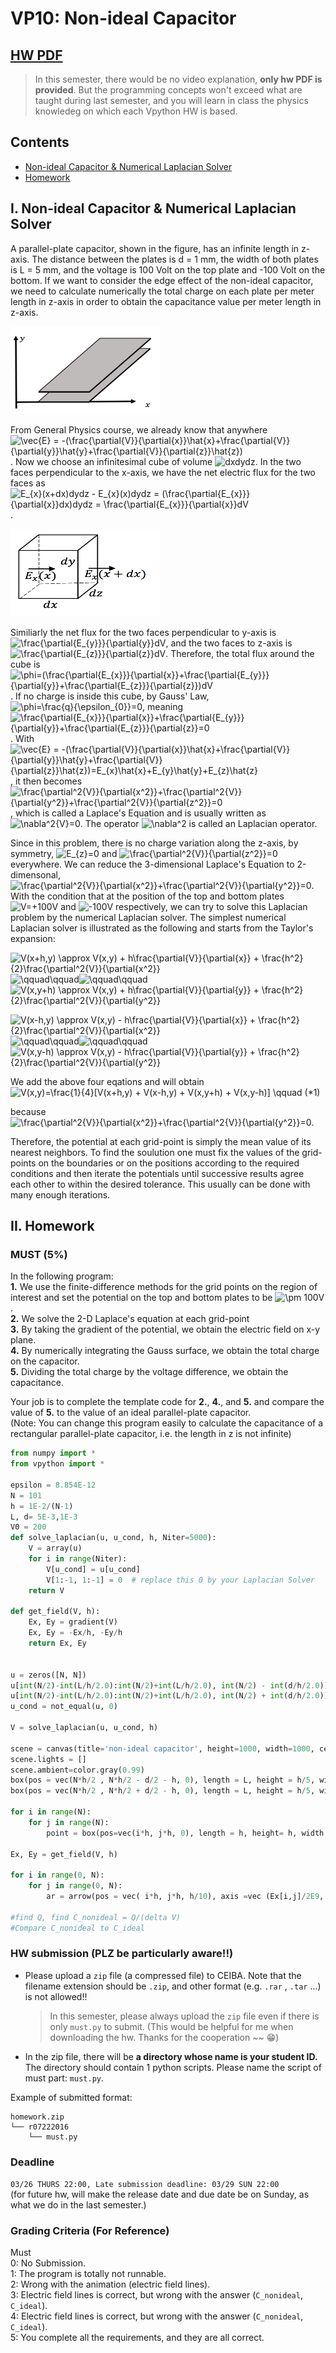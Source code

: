 # VP10: Non-ideal Capacitor

## [HW PDF](https://drive.google.com/file/d/1nKZOmtCD4nJeACdTGcAEUlqfQBtWzsH6/view)  
> In this semester, there would be no video explanation, **only hw PDF is provided**. But the programming concepts won't exceed what are taught during last semester, and you will learn in class the physics knowledeg on which each Vpython HW is based.

## Contents  

+ [Non-ideal Capacitor & Numerical Laplacian Solver](#i-non-ideal-capacitor--numerical-laplacian-solver)  
+ [Homework](#ii-homework)  

## I. Non-ideal Capacitor & Numerical Laplacian Solver
A parallel-plate capacitor, shown in the figure, has an infinite length in z-axis. The distance between the plates is d = 1 mm, the width of both plates is L = 5 mm, and the voltage is 100 Volt on the top plate and -100 Volt on the bottom. If we want to consider the edge effect of the non-ideal capacitor, we need to calculate numerically the total charge on each plate per meter length in z-axis in order to obtain the capacitance value per meter length in z-axis.  

<img width="240" height="140" src="../graph/hw1-1.png"/> 

From General Physics course, we already know that anywhere <img src="https://latex.codecogs.com/gif.latex?\dpi{150}&space;\vec{E}&space;=&space;-(\frac{\partial{V}}{\partial{x}}\hat{x}+\frac{\partial{V}}{\partial{y}}\hat{y}+\frac{\partial{V}}{\partial{z}}\hat{z})" title="\vec{E} = -(\frac{\partial{V}}{\partial{x}}\hat{x}+\frac{\partial{V}}{\partial{y}}\hat{y}+\frac{\partial{V}}{\partial{z}}\hat{z})" height=36/>. Now we choose an infinitesimal cube of volume <img src="https://latex.codecogs.com/gif.latex?\dpi{150}&space;dxdydz" title="dxdydz" height=13/>. In the two faces perpendicular to the x-axis, we have the net electric flux for the two faces as   
<img src="https://latex.codecogs.com/gif.latex?\dpi{150}&space;E_{x}(x+dx)dydz&space;-&space;E_{x}(x)dydz&space;=&space;(\frac{\partial{E_{x}}}{\partial{x}}dx)dydz&space;=&space;\frac{\partial{E_{x}}}{\partial{x}}dV" title="E_{x}(x+dx)dydz - E_{x}(x)dydz = (\frac{\partial{E_{x}}}{\partial{x}}dx)dydz = \frac{\partial{E_{x}}}{\partial{x}}dV" height=36/>.  

<img width="240" height="140" src="../graph/hw1-2.png"/>  

Similiarly the net flux for the two faces perpendicular to y-axis is <img src="https://latex.codecogs.com/gif.latex?\dpi{150}&space;\frac{\partial{E_{y}}}{\partial{y}}dV" title="\frac{\partial{E_{y}}}{\partial{y}}dV" height=36/>, and the two faces to z-axis is <img src="https://latex.codecogs.com/gif.latex?\dpi{150}&space;\frac{\partial{E_{z}}}{\partial{z}}dV" title="\frac{\partial{E_{z}}}{\partial{z}}dV" height=36/>. Therefore, the total flux around the cube is <img src="https://latex.codecogs.com/gif.latex?\dpi{150}&space;\phi=(\frac{\partial{E_{x}}}{\partial{x}}+\frac{\partial{E_{y}}}{\partial{y}}+\frac{\partial{E_{z}}}{\partial{z}})dV" title="\phi=(\frac{\partial{E_{x}}}{\partial{x}}+\frac{\partial{E_{y}}}{\partial{y}}+\frac{\partial{E_{z}}}{\partial{z}})dV" height=36/>. If no charge is inside this cube, by Gauss' Law, <img src="https://latex.codecogs.com/gif.latex?\dpi{150}&space;\phi=\frac{q}{\epsilon_{0}}=0" title="\phi=\frac{q}{\epsilon_{0}}=0" height=36/>, meaning <img src="https://latex.codecogs.com/gif.latex?\dpi{150}&space;\frac{\partial{E_{x}}}{\partial{x}}+\frac{\partial{E_{y}}}{\partial{y}}+\frac{\partial{E_{z}}}{\partial{z}}=0" title="\frac{\partial{E_{x}}}{\partial{x}}+\frac{\partial{E_{y}}}{\partial{y}}+\frac{\partial{E_{z}}}{\partial{z}}=0" height=36/>. With  <img src="https://latex.codecogs.com/gif.latex?\dpi{150}&space;\vec{E}&space;=&space;-(\frac{\partial{V}}{\partial{x}}\hat{x}+\frac{\partial{V}}{\partial{y}}\hat{y}+\frac{\partial{V}}{\partial{z}}\hat{z})=E_{x}\hat{x}+E_{y}\hat{y}+E_{z}\hat{z}" title="\vec{E} = -(\frac{\partial{V}}{\partial{x}}\hat{x}+\frac{\partial{V}}{\partial{y}}\hat{y}+\frac{\partial{V}}{\partial{z}}\hat{z})=E_{x}\hat{x}+E_{y}\hat{y}+E_{z}\hat{z}" height=36/>, it then becomes <img src="https://latex.codecogs.com/gif.latex?\dpi{150}&space;\frac{\partial^2{V}}{\partial{x^2}}+\frac{\partial^2{V}}{\partial{y^2}}+\frac{\partial^2{V}}{\partial{z^2}}=0" title="\frac{\partial^2{V}}{\partial{x^2}}+\frac{\partial^2{V}}{\partial{y^2}}+\frac{\partial^2{V}}{\partial{z^2}}=0" height=36/>, which is called a Laplace's Equation and is usually written as <img src="https://latex.codecogs.com/gif.latex?\dpi{150}&space;\nabla^2{V}=0" title="\nabla^2{V}=0" height=13/>. The operator <img src="https://latex.codecogs.com/gif.latex?\dpi{150}&space;\nabla^2" title="\nabla^2" height=13/> is called an Laplacian operator.  

Since in this problem, there is no charge variation along the z-axis, by symmetry, <img src="https://latex.codecogs.com/gif.latex?\dpi{150}&space;E_{z}=0" title="E_{z}=0" height=13/> and <img src="https://latex.codecogs.com/gif.latex?\dpi{150}&space;\frac{\partial^2{V}}{\partial{z^2}}=0" title="\frac{\partial^2{V}}{\partial{z^2}}=0" height=36/> everywhere. We can reduce the 3-dimensional Laplace's Equation to 2-dimensonal, <img src="https://latex.codecogs.com/gif.latex?\dpi{150}&space;\frac{\partial^2{V}}{\partial{x^2}}+\frac{\partial^2{V}}{\partial{y^2}}=0" title="\frac{\partial^2{V}}{\partial{x^2}}+\frac{\partial^2{V}}{\partial{y^2}}=0" height=36/>. With the condition that at the position of the top and bottom plates <img src="https://latex.codecogs.com/gif.latex?\dpi{150}&space;V=+100V" title="V=+100V" height=13/> and <img src="https://latex.codecogs.com/gif.latex?\dpi{150}&space;-100V" title="-100V" height=13/> respectively, we can try to solve this Laplacian problem by the numerical Laplacian solver. The simplest numerical Laplacian solver is illustrated as the following and starts from the Taylor's expansion:  

<img src="https://latex.codecogs.com/gif.latex?\dpi{150}&space;V(x+h,y)&space;\approx&space;V(x,y)&space;+&space;h\frac{\partial{V}}{\partial{x}}&space;+&space;\frac{h^2}{2}\frac{\partial^2{V}}{\partial{x^2}}" title="V(x+h,y) \approx V(x,y) + h\frac{\partial{V}}{\partial{x}} + \frac{h^2}{2}\frac{\partial^2{V}}{\partial{x^2}}" height=36/> <img src="https://latex.codecogs.com/gif.latex?\dpi{150}&space;\qquad\qquad" title="\qquad\qquad" height=36/><img src="https://latex.codecogs.com/gif.latex?\dpi{150}&space;\qquad\qquad" title="\qquad\qquad" height=36/><img src="https://latex.codecogs.com/gif.latex?\dpi{150}&space;V(x,y+h)&space;\approx&space;V(x,y)&space;+&space;h\frac{\partial{V}}{\partial{y}}&space;+&space;\frac{h^2}{2}\frac{\partial^2{V}}{\partial{y^2}}&space;" title="V(x,y+h) \approx V(x,y) + h\frac{\partial{V}}{\partial{y}} + \frac{h^2}{2}\frac{\partial^2{V}}{\partial{y^2}} " height=36/>  

<img src="https://latex.codecogs.com/gif.latex?\dpi{150}V(x-h,y)&space;\approx&space;V(x,y)&space;-&space;h\frac{\partial{V}}{\partial{x}}&space;&plus;&space;\frac{h^2}{2}\frac{\partial^2{V}}{\partial{x^2}}" title="V(x-h,y) \approx V(x,y) - h\frac{\partial{V}}{\partial{x}} + \frac{h^2}{2}\frac{\partial^2{V}}{\partial{x^2}}" height=36/> <img src="https://latex.codecogs.com/gif.latex?\dpi{150}&space;\qquad\qquad" title="\qquad\qquad" height=36/><img src="https://latex.codecogs.com/gif.latex?\dpi{150}&space;\qquad\qquad" title="\qquad\qquad" height=36/> <img src="https://latex.codecogs.com/gif.latex?\dpi{150}&space;V(x,y-h)&space;\approx&space;V(x,y)&space;-&space;h\frac{\partial{V}}{\partial{y}}&space;+&space;\frac{h^2}{2}\frac{\partial^2{V}}{\partial{y^2}}&space;" title="V(x,y-h) \approx V(x,y) - h\frac{\partial{V}}{\partial{y}} + \frac{h^2}{2}\frac{\partial^2{V}}{\partial{y^2}} " height=36/> 

We add the above four eqations and will obtain<img src="https://latex.codecogs.com/gif.latex?\dpi{150}&space;V(x,y)=\frac{1}{4}[V(x+h,y)&space;+&space;V(x-h,y)&space;+&space;V(x,y+h)&space;+&space;V(x,y-h)]&space;\qquad&space;(*1)" title="V(x,y)=\frac{1}{4}[V(x+h,y) + V(x-h,y) + V(x,y+h) + V(x,y-h)] \qquad (*1)" height=36/>   

because <img src="https://latex.codecogs.com/gif.latex?\dpi{150}&space;\frac{\partial^2{V}}{\partial{x^2}}+\frac{\partial^2{V}}{\partial{y^2}}=0" title="\frac{\partial^2{V}}{\partial{x^2}}+\frac{\partial^2{V}}{\partial{y^2}}=0" height=36/>.  

Therefore, the potential at each grid-point is simply the mean value of its nearest neighbors. To find the soulution one must fix the values of the grid-points on the boundaries or on the positions according to the required conditions and then iterate the potentials until successive results agree each other to within the desired tolerance. This usually can be done with many enough iterations.  

## II. Homework
### MUST (5%)
In the following program:  
**1.** We use the finite-difference methods for the grid points on the region of interest and set the potential on the top and bottom plates to be <img src="https://latex.codecogs.com/gif.latex?\dpi{150}&space;\pm&space;100V" title="\pm 100V" height=13/>.  
**2.** We solve the 2-D Laplace's equation at each grid-point  
**3.** By taking the gradient of the potential, we obtain the electric field on x-y plane.  
**4.** By numerically integrating the Gauss surface, we obtain the total charge on the capacitor.  
**5.** Dividing the total charge by the voltage difference, we obtain the capacitance.  

Your job is to complete the template code for **2.**, **4.**, and **5.** and compare the value of **5.** to the value of an ideal parallel-plate capacitor.  
(Note: You can change this program easily to calculate the capacitance of a rectangular parallel-plate capacitor, i.e. the length in z is not infinite)  

```python
from numpy import * 
from vpython import *

epsilon = 8.854E-12 
N = 101
h = 1E-2/(N-1)
L, d= 5E-3,1E-3
V0 = 200
def solve_laplacian(u, u_cond, h, Niter=5000): 
	V = array(u)
	for i in range(Niter):
		V[u_cond] = u[u_cond]
		V[1:-1, 1:-1] = 0  # replace this 0 by your Laplacian Solver
	return V

def get_field(V, h):
	Ex, Ey = gradient(V)
	Ex, Ey = -Ex/h, -Ey/h 
	return Ex, Ey


u = zeros([N, N])
u[int(N/2)-int(L/h/2.0):int(N/2)+int(L/h/2.0), int(N/2) - int(d/h/2.0)] = -V0/2 
u[int(N/2)-int(L/h/2.0):int(N/2)+int(L/h/2.0), int(N/2) + int(d/h/2.0)] = V0/2 
u_cond = not_equal(u, 0)

V = solve_laplacian(u, u_cond, h)

scene = canvas(title='non-ideal capacitor', height=1000, width=1000, center = vec(N*h/2, N*h/2, 0))
scene.lights = []
scene.ambient=color.gray(0.99)
box(pos = vec(N*h/2 , N*h/2 - d/2 - h, 0), length = L, height = h/5, width = h)
box(pos = vec(N*h/2 , N*h/2 + d/2 - h, 0), length = L, height = h/5, width = h)

for i in range(N):
	for j in range(N):
		point = box(pos=vec(i*h, j*h, 0), length = h, height= h, width = h/10, color=vec((V[i,j]+100)/200,(100-V[i,j])/200,0.0) )

Ex, Ey = get_field(V, h)

for i in range(0, N):
	for j in range(0, N):
		ar = arrow(pos = vec( i*h, j*h, h/10), axis =vec (Ex[i,j]/2E9, Ey[i,j]/2E9, 0), shaftwidth = h/6.0, color=color.black)

#find Q, find C_nonideal = Q/(delta V) 
#Compare C_nonideal to C_ideal
```

### HW submission (PLZ be particularly aware!!)

+ Please upload a `zip` file (a compressed file) to CEIBA. Note that the filename extension should be `.zip`, and other format (e.g. `.rar` , `.tar` ...) is not allowed!!  
	> In this semester, please always upload the `zip` file even if there is only `must.py` to submit. (This would be helpful for me when downloading the hw. Thanks for the cooperation \~\~ :grin:)  

+ In the zip file, there will be **a directory whose name is your student ID.** The directory should contain 1 python scripts. Please name the script of must part: `must.py`.  


Example of submitted format: 
```
homework.zip
└── r07222016
    └── must.py
```

### Deadline
`03/26 THURS 22:00, Late submission deadline: 03/29 SUN 22:00`  
(for future hw, will make the release date and due date be on Sunday, as what we do in the last semester.)

### Grading Criteria (For Reference)    
Must  
    0: No Submission.  
    1: The program is totally not runnable.  
    2: Wrong with the animation (electric field lines).  
    3: Electric field lines is correct, but wrong with the answer (`C_nonideal`, `C_ideal`).  
    4: Electric field lines is correct, but wrong with the answer (`C_nonideal`, `C_ideal`).  
    5: You complete all the requirements, and they are all correct.   
        

